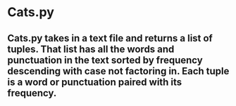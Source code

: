 # Cats.py

## Cats.py takes in a text file and returns a list of tuples. That list has all the words and punctuation in the text sorted by frequency descending with case not factoring in. Each tuple is a word or punctuation paired with its frequency. 
